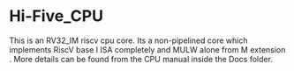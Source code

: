 # Hi-Five_CPU
This is an RV32_IM riscv cpu core. Its a non-pipelined core which implements RiscV base I ISA completely 
and MULW alone from M extension . More details can be found from the CPU manual inside the Docs folder.  
